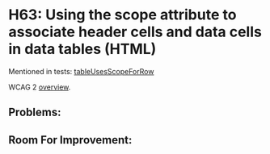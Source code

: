 
# H63: Using the scope attribute to associate header cells and data cells in data tables (HTML)

Mentioned in tests: [tableUsesScopeForRow](https://github.com/quailjs/quail/blob/2.2.15/src/js/custom/tableUsesScopeForRow.js)

WCAG 2 [overview](http://www.w3.org/TR/2015/NOTE-WCAG20-TECHS-20150226/H63).

## Problems:

## Room For Improvement:


